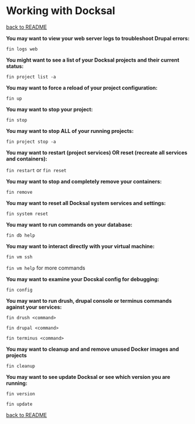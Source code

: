 # Working with Docksal
[back to README](../README.md)

**You may want to view your web server logs to troubleshoot Drupal errors:**

```fin logs web```

**You might want to see a list of your Docksal projects and their current status:**

```fin project list -a```

**You may want to force a reload of your project configuration:**

```fin up```

**You may want to stop your project:**

```fin stop```

**You may want to stop ALL of your running projects:**

```fin project stop -a``` 

**You may want to restart (project services) OR reset (recreate all services and containers):**

```fin restart``` or ```fin reset```

**You may want to stop and completely remove your containers:**

```fin remove```

**You may want to reset all Docksal system services and settings:**

```fin system reset``` 

**You may want to run commands on your database:**

```fin db help```

**You may want to interact directly with your virtual machine:**

```fin vm ssh```

```fin vm help``` for more commands

**You may want to examine your Docskal config for debugging:**

```fin config```

**You may want to run drush, drupal console or terminus commands against your services:**

```fin drush <command>```

```fin drupal <command>```

```fin terminus <command>```

**You may want to cleanup and and remove unused Docker images and projects**

```fin cleanup```

**You may want to see update Docksal or see which version you are running:**

```fin version```

```fin update```

[back to README](../README.md)




